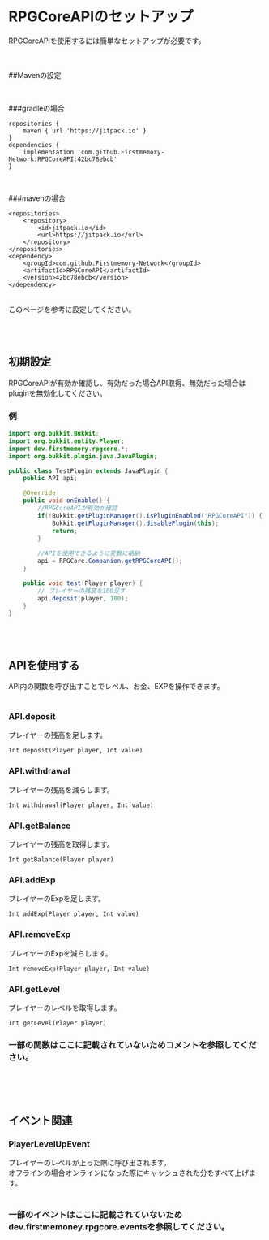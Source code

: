 # RPGCoreAPIのセットアップ
RPGCoreAPIを使用するには簡単なセットアップが必要です。<br>

<br><br>
##Mavenの設定

<br>

###gradleの場合
```
repositories {
	maven { url 'https://jitpack.io' }
}
dependencies {
	implementation 'com.github.Firstmemory-Network:RPGCoreAPI:42bc78ebcb'
}
```
<br>

###mavenの場合
```
<repositories>
	<repository>
		<id>jitpack.io</id>
		<url>https://jitpack.io</url>
	</repository>
</repositories>
<dependency>
	<groupId>com.github.Firstmemory-Network</groupId>
	<artifactId>RPGCoreAPI</artifactId>
	<version>42bc78ebcb</version>
</dependency>
```
<br>
このページを参考に設定してください。

<br><br>
## 初期設定
RPGCoreAPIが有効か確認し、有効だった場合API取得、無効だった場合はpluginを無効化してください。
### 例
```java
import org.bukkit.Bukkit;
import org.bukkit.entity.Player;
import dev.firstmemory.rpgcore.*;
import org.bukkit.plugin.java.JavaPlugin;

public class TestPlugin extends JavaPlugin {
    public API api;

    @Override
    public void onEnable() {
        //RPGCoreAPIが有効か確認
        if(!Bukkit.getPluginManager().isPluginEnabled("RPGCoreAPI")) {
            Bukkit.getPluginManager().disablePlugin(this);
            return;
        }
        
        //APIを使用できるように変数に格納
        api = RPGCore.Companion.getRPGCoreAPI();
    }

    public void test(Player player) {
        // プレイヤーの残高を100足す
        api.deposit(player, 100);
    }
}
```
<br><br>
## APIを使用する
API内の関数を呼び出すことでレベル、お金、EXPを操作できます。
<br>
<br>
### API.deposit
プレイヤーの残高を足します。
```
Int deposit(Player player, Int value)
```
### API.withdrawal
プレイヤーの残高を減らします。
```
Int withdrawal(Player player, Int value)
```
### API.getBalance
プレイヤーの残高を取得します。
```
Int getBalance(Player player)
```
### API.addExp
プレイヤーのExpを足します。
```
Int addExp(Player player, Int value)
```
### API.removeExp
プレイヤーのExpを減らします。
```
Int removeExp(Player player, Int value)
```
### API.getLevel
プレイヤーのレベルを取得します。
```
Int getLevel(Player player)
```
### 一部の関数はここに記載されていないためコメントを参照してください。

<br><br><br>
## イベント関連
### PlayerLevelUpEvent
プレイヤーのレベルが上った際に呼び出されます。<br>
オフラインの場合オンラインになった際にキャッシュされた分をすべて上げます。<br>
<br>
### 一部のイベントはここに記載されていないためdev.firstmemoney.rpgcore.eventsを参照してください。